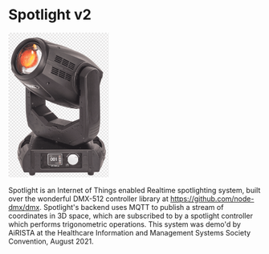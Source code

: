 # Spotlight v2

<img src="./intelspit.png" alt="drawing" width="200"/>

Spotlight is an Internet of Things enabled Realtime spotlighting system, built over the wonderful DMX-512 controller library at https://github.com/node-dmx/dmx.
Spotlight's backend uses MQTT to publish a stream of coordinates in 3D space, which are subscribed to by a spotlight controller which performs trigonometric operations.
This system was demo'd by AiRISTA at the Healthcare Information and Management Systems Society Convention, August 2021.